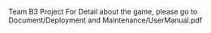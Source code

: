 Team B3 Project
For Detail about the game, please go to Document/Deployment and Maintenance/UserManual.pdf

